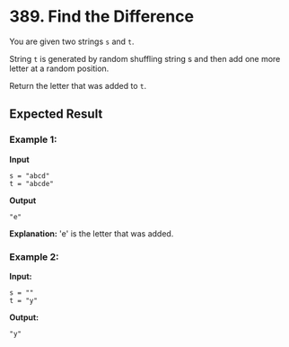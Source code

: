 # 389. Find the Difference
You are given two strings `s` and `t`.

String `t` is generated by random shuffling string s and then add one more letter at a random position.

Return the letter that was added to `t`.


## Expected Result

### Example 1:

**Input**
    
    s = "abcd"
    t = "abcde"

**Output**

    "e"

**Explanation:** 'e' is the letter that was added.

### Example 2:

**Input:**

    s = ""
    t = "y"

**Output:**
    
    "y"
